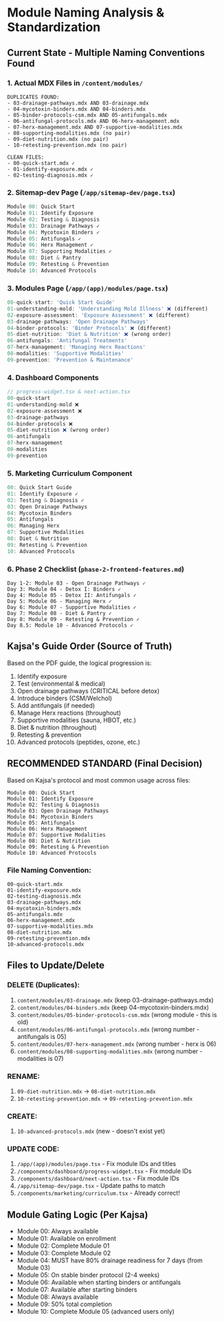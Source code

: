 # Module Naming Analysis & Standardization

## Current State - Multiple Naming Conventions Found

### 1. Actual MDX Files in `/content/modules/`
```
DUPLICATES FOUND:
- 03-drainage-pathways.mdx AND 03-drainage.mdx
- 04-mycotoxin-binders.mdx AND 04-binders.mdx
- 05-binder-protocols-csm.mdx AND 05-antifungals.mdx
- 06-antifungal-protocols.mdx AND 06-herx-management.mdx
- 07-herx-management.mdx AND 07-supportive-modalities.mdx
- 08-supporting-modalities.mdx (no pair)
- 09-diet-nutrition.mdx (no pair)
- 10-retesting-prevention.mdx (no pair)

CLEAN FILES:
- 00-quick-start.mdx ✓
- 01-identify-exposure.mdx ✓
- 02-testing-diagnosis.mdx ✓
```

### 2. Sitemap-dev Page (`/app/sitemap-dev/page.tsx`)
```javascript
Module 00: Quick Start
Module 01: Identify Exposure
Module 02: Testing & Diagnosis
Module 03: Drainage Pathways ✓
Module 04: Mycotoxin Binders ✓
Module 05: Antifungals ✓
Module 06: Herx Management ✓
Module 07: Supporting Modalities ✓
Module 08: Diet & Pantry
Module 09: Retesting & Prevention
Module 10: Advanced Protocols
```

### 3. Modules Page (`/app/(app)/modules/page.tsx`)
```javascript
00-quick-start: 'Quick Start Guide'
01-understanding-mold: 'Understanding Mold Illness' ❌ (different)
02-exposure-assessment: 'Exposure Assessment' ❌ (different)
03-drainage-pathways: 'Open Drainage Pathways'
04-binder-protocols: 'Binder Protocols' ❌ (different)
05-diet-nutrition: 'Diet & Nutrition' ❌ (wrong order)
06-antifungals: 'Antifungal Treatments'
07-herx-management: 'Managing Herx Reactions'
08-modalities: 'Supportive Modalities'
09-prevention: 'Prevention & Maintenance'
```

### 4. Dashboard Components
```javascript
// progress-widget.tsx & next-action.tsx
00-quick-start
01-understanding-mold ❌
02-exposure-assessment ❌
03-drainage-pathways
04-binder-protocols ❌
05-diet-nutrition ❌ (wrong order)
06-antifungals
07-herx-management
08-modalities
09-prevention
```

### 5. Marketing Curriculum Component
```javascript
00: Quick Start Guide
01: Identify Exposure ✓
02: Testing & Diagnosis ✓
03: Open Drainage Pathways
04: Mycotoxin Binders
05: Antifungals
06: Managing Herx
07: Supportive Modalities
08: Diet & Nutrition
09: Retesting & Prevention
10: Advanced Protocols
```

### 6. Phase 2 Checklist (`phase-2-frontend-features.md`)
```
Day 1-2: Module 03 - Open Drainage Pathways ✓
Day 3: Module 04 - Detox I: Binders ✓
Day 4: Module 05 - Detox II: Antifungals ✓
Day 5: Module 06 - Managing Herx ✓
Day 6: Module 07 - Supportive Modalities ✓
Day 7: Module 08 - Diet & Pantry ✓
Day 8: Module 09 - Retesting & Prevention ✓
Day 8.5: Module 10 - Advanced Protocols ✓
```

## Kajsa's Guide Order (Source of Truth)
Based on the PDF guide, the logical progression is:
1. Identify exposure
2. Test (environmental & medical)
3. Open drainage pathways (CRITICAL before detox)
4. Introduce binders (CSM/Welchol)
5. Add antifungals (if needed)
6. Manage Herx reactions (throughout)
7. Supportive modalities (sauna, HBOT, etc.)
8. Diet & nutrition (throughout)
9. Retesting & prevention
10. Advanced protocols (peptides, ozone, etc.)

## RECOMMENDED STANDARD (Final Decision)

Based on Kajsa's protocol and most common usage across files:

```
Module 00: Quick Start
Module 01: Identify Exposure
Module 02: Testing & Diagnosis
Module 03: Open Drainage Pathways
Module 04: Mycotoxin Binders
Module 05: Antifungals
Module 06: Herx Management
Module 07: Supportive Modalities
Module 08: Diet & Nutrition
Module 09: Retesting & Prevention
Module 10: Advanced Protocols
```

### File Naming Convention:
```
00-quick-start.mdx
01-identify-exposure.mdx
02-testing-diagnosis.mdx
03-drainage-pathways.mdx
04-mycotoxin-binders.mdx
05-antifungals.mdx
06-herx-management.mdx
07-supportive-modalities.mdx
08-diet-nutrition.mdx
09-retesting-prevention.mdx
10-advanced-protocols.mdx
```

## Files to Update/Delete

### DELETE (Duplicates):
1. `content/modules/03-drainage.mdx` (keep 03-drainage-pathways.mdx)
2. `content/modules/04-binders.mdx` (keep 04-mycotoxin-binders.mdx)
3. `content/modules/05-binder-protocols-csm.mdx` (wrong module - this is old)
4. `content/modules/06-antifungal-protocols.mdx` (wrong number - antifungals is 05)
5. `content/modules/07-herx-management.mdx` (wrong number - herx is 06)
6. `content/modules/08-supporting-modalities.mdx` (wrong number - modalities is 07)

### RENAME:
1. `09-diet-nutrition.mdx` → `08-diet-nutrition.mdx`
2. `10-retesting-prevention.mdx` → `09-retesting-prevention.mdx`

### CREATE:
1. `10-advanced-protocols.mdx` (new - doesn't exist yet)

### UPDATE CODE:
1. `/app/(app)/modules/page.tsx` - Fix module IDs and titles
2. `/components/dashboard/progress-widget.tsx` - Fix module IDs
3. `/components/dashboard/next-action.tsx` - Fix module IDs
4. `/app/sitemap-dev/page.tsx` - Update paths to match
5. `/components/marketing/curriculum.tsx` - Already correct!

## Module Gating Logic (Per Kajsa)
- Module 00: Always available
- Module 01: Available on enrollment
- Module 02: Complete Module 01
- Module 03: Complete Module 02
- Module 04: MUST have 80% drainage readiness for 7 days (from Module 03)
- Module 05: On stable binder protocol (2-4 weeks)
- Module 06: Available when starting binders or antifungals
- Module 07: Available after starting binders
- Module 08: Always available
- Module 09: 50% total completion
- Module 10: Complete Module 05 (advanced users only)